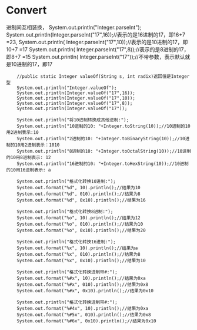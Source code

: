 # Convert
进制间互相装换，
        System.out.println("Integer.parseInt");
        System.out.println(Integer.parseInt("17",16));//表示的是16进制的17，即16+7 =23,
        System.out.println( Integer.parseInt("17",10));//表示的是10进制的17，即10+7 =17
        System.out.println( Integer.parseInt("17",8));//表示的是8进制的17，即8+7 =15
        System.out.println( Integer.parseInt("17"));//不带参数，表示默认就是10进制的17，即17

        //public static Integer valueOf(String s, int radix)返回值是Integer型
        System.out.println("Integer.valueOf");
        System.out.println(Integer.valueOf("17",16));
        System.out.println(Integer.valueOf("17",10));
        System.out.println(Integer.valueOf("17",8));
        System.out.println(Integer.valueOf("17"));

        System.out.println("将10进制转换成其他进制:");
        System.out.println("10进制的10: "+Integer.toString(10));//10进制的10用2进制表示:10
        System.out.println("2进制的10: "+Integer.toBinaryString(10));//10进制的10用2进制表示：1010
        System.out.println("8进制的10: "+Integer.toOctalString(10));//10进制的10用8进制表示: 12
        System.out.println("16进制的10: "+Integer.toHexString(10));//10进制的10用16进制表示: a

        System.out.println("格式化转换10进制:");
        System.out.format("%d", 10).println();//结果为10
        System.out.format("%d", 010).println();//结果为8
        System.out.format("%d", 0x10).println();//结果为16

        System.out.println("格式化转换8进制:");
        System.out.format("%o", 10).println();//结果为12
        System.out.format("%o", 010).println();//结果为10
        System.out.format("%o", 0x10).println();//结果为20

        System.out.println("格式化转换16进制:");
        System.out.format("%x", 10).println();//结果为a
        System.out.format("%x", 010).println();//结果为8
        System.out.format("%x", 0x10).println();//结果为10

        System.out.println("格式化转换进制带#:");
        System.out.format("%#x", 10).println();//结果为0xa
        System.out.format("%#x", 010).println();//结果为0x8
        System.out.format("%#x", 0x10).println();//结果为0x10

        System.out.println("格式化转换进制带#:");
        System.out.format("%#4x", 10).println();//结果为0xa
        System.out.format("%#5x", 010).println();//结果为0x8
        System.out.format("%#6x", 0x10).println();//结果为0x10
